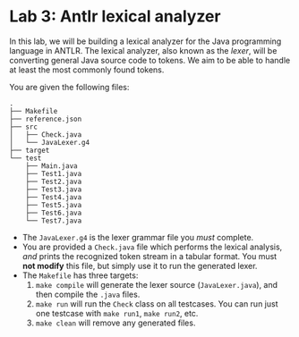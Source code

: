 # Lab 3: Antlr lexical analyzer

In this lab, we will be building a lexical analyzer for the Java programming language in ANTLR.  The lexical analyzer, also known as the _lexer_, will be converting general Java source code to tokens.  We aim to be able to handle at least the most commonly found tokens.

You are given the following files:

```
.
├── Makefile
├── reference.json
├── src
│   ├── Check.java
│   └── JavaLexer.g4
├── target
└── test
    ├── Main.java
    ├── Test1.java
    ├── Test2.java
    ├── Test3.java
    ├── Test4.java
    ├── Test5.java
    ├── Test6.java
    └── Test7.java
```

- The `JavaLexer.g4` is the lexer grammar file you _must_ complete.
- You are provided a `Check.java` file which performs the lexical analysis, _and_ prints the recognized token stream
in a tabular format.  You must **not modify** this file, but simply use it to run the generated lexer.
- The `Makefile` has three targets:
  1. `make compile` will generate the lexer source (`JavaLexer.java`), and then compile the `.java` files.
  2. `make run` will run the `Check` class on all testcases.  You can run just one testcase with `make run1`, `make run2`, etc.
  3. `make clean` will remove any generated files.
  
